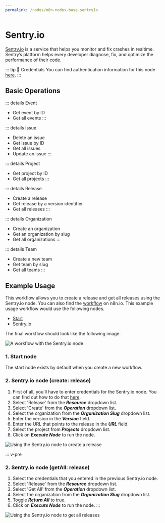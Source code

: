 ```yaml
---
permalink: /nodes/n8n-nodes-base.sentryIo
---
```


# Sentry.io

[Sentry.io](https://sentry.io) is a service that helps you monitor and fix crashes in realtime. Sentry’s platform helps every developer diagnose, fix, and optimize the performance of their code.

::: tip 🔑 Credentials
You can find authentication information for this node [here](../../../credentials/SentryIo/README.md).
:::

## Basic Operations

::: details Event
- Get event by ID
- Get all events
:::

::: details Issue
- Delete an issue
- Get issue by ID
- Get all issues
- Update an issue
:::

::: details Project
- Get project by ID
- Get all projects
:::

::: details Release
- Create a release
- Get release by a version identifier
- Get all releases
:::

::: details Organization
- Create an organization
- Get an organization by slug
- Get all organizations
:::

::: details Team
- Create a new team
- Get team by slug
- Get all teams
:::

## Example Usage

This workflow allows you to create a release and get all releases using the Sentry.io node. You can also find the [workflow](https://n8n.io/workflows/643) on n8n.io. This example usage workflow would use the following nodes.
- [Start](../../core-nodes/Start/README.md)
- [Sentry.io]()

The final workflow should look like the following image.

![A workflow with the Sentry.io node](./workflow.png)

### 1. Start node

The start node exists by default when you create a new workflow.

### 2. Sentry.io node (create: release)

1. First of all, you'll have to enter credentials for the Sentry.io node. You can find out how to do that [here](../../../credentials/SentryIo/README.md).
2. Select 'Release' from the ***Resource*** dropdown list.
3. Select 'Create' from the ***Operation*** dropdown list.
4. Select the organization from the ***Organization Slug*** dropdown list.
5. Enter the version in the ***Version*** field. 
6. Enter the URL that points to the release in the ***URL*** field.
7. Select the project from ***Projects*** dropdown list.
8. Click on ***Execute Node*** to run the node.

![Using the Sentry.io node to create a release](./Sentry.io_node.png)


::: v-pre
### 2. Sentry.io node (getAll: release)

1. Select the credentials that you entered in the previous Sentry.io node.
2. Select 'Release' from the ***Resource*** dropdown list.
3. Select 'Get All' from the ***Operation*** dropdown list.
4. Select the organization from the ***Organization Slug*** dropdown list.
5. Toggle ***Return All*** to true. 
6. Click on ***Execute Node*** to run the node.
:::

![Using the Sentry.io node to get all releases](./Sentry.io1_node.png)

